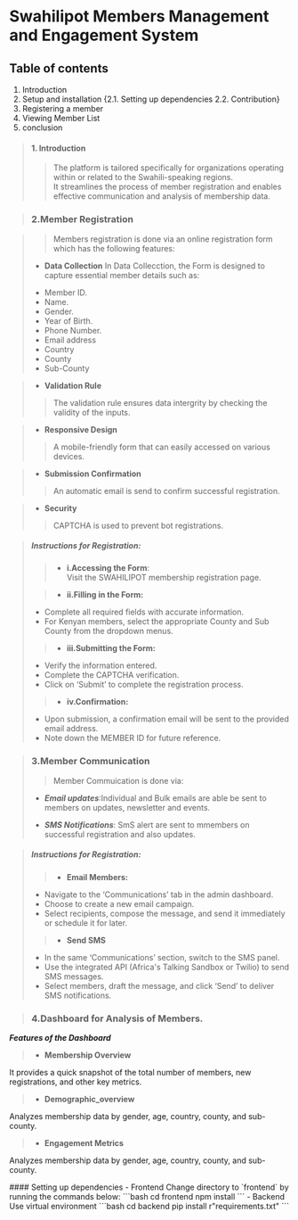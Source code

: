# Swahilipot Members Management and Engagement System

## Table of contents
1. Introduction
2. Setup and installation
    {2.1. Setting up dependencies
    2.2. Contribution}
3. Registering a member
4. Viewing Member List
5. conclusion
   
> #### 1. Introduction
>
>> The platform is tailored specifically for organizations operating within or related to the Swahili-speaking regions.<br> It streamlines the process of member registration and enables effective communication and analysis of membership data.

> ### 2.Member Registration

>> Members registration is done via an online registration form which has the following features:
> + **Data Collection**
>In Data Collecction, the Form is designed to capture essential member details such as:
> 
> - Member ID.
> - Name.
> - Gender.
> - Year of Birth.
> - Phone Number.
> - Email address
> - Country
> - County
> - Sub-County

> + **Validation Rule**
> 
>>The validation rule ensures data intergrity by checking the validity of the inputs.

>  + **Responsive Design**
>
>>  A mobile-friendly form that can easily accessed on various devices.

> + **Submission Confirmation**
>
>> An automatic email is send to confirm successful registration.

> + **Security**
>
>> CAPTCHA is used to prevent bot registrations.

> ##### Instructions for Registration:
>
>> - **i.Accessing the Form**:<br> Visit the SWAHILIPOT membership registration page.
>
>> - **ii.Filling in the Form:**
>
> + Complete all required fields with accurate information.
> + For Kenyan members, select the appropriate County and Sub County from the dropdown menus.
>> - **iii.Submitting the Form:**
>
> + Verify the information entered.
> + Complete the CAPTCHA verification.
> + Click on ‘Submit’ to complete the registration process.
> 
>> - **iv.Confirmation:**
> + Upon submission, a confirmation email will be sent to the provided email address.
> + Note down the MEMBER ID for future reference.

> ### 3.Member Communication
>
>> Member Commuication is done via:
>
> + ***Email updates***:Individual and Bulk emails are able be sent to members on updates, newsletter and events.
>   
> + ***SMS Notifications***: SmS alert are sent to mmembers on successful registration and also updates.

> ##### Instructions for Registration:
>
>> - **Email Members:**
>
> + Navigate to the ‘Communications’ tab in the admin dashboard.
> + Choose to create a new email campaign.
> + Select recipients, compose the message, and send it immediately or schedule it for later.
>
>> - **Send SMS**
>
> + In the same ‘Communications’ section, switch to the SMS panel.
> + Use the integrated API (Africa's Talking Sandbox or Twilio) to send SMS messages.
> + Select members, draft the message, and click ‘Send’ to deliver SMS notifications.

> ### 4.Dashboard for Analysis of Members.
>
***Features of the Dashboard***
> + **Membership Overview**
<p>It provides a quick snapshot of the total number of members, new registrations, and other key metrics.</p>

> + **Demographic_overview**
<p>Analyzes membership data by gender, age, country, county, and sub-county.
</p>
   
> + **Engagement Metrics**
<p>Analyzes membership data by gender, age, country, county, and sub-county.
</p>
#### Setting up dependencies
- Frontend
Change directory to `frontend` by running the commands below:
```bash
cd frontend
npm install
```
- Backend
Use virtual environment
```bash
cd backend
pip install r"requirements.txt"
```
    

